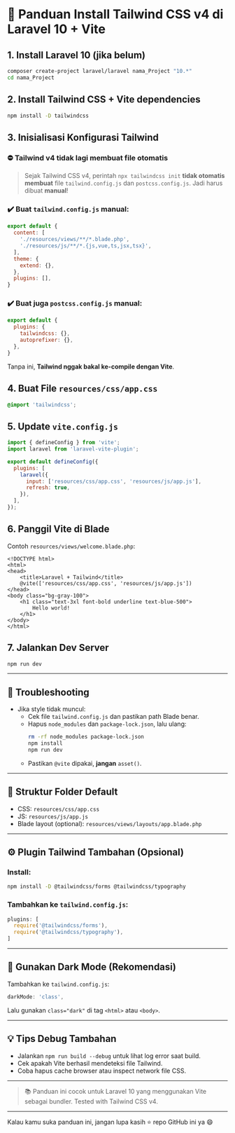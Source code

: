 
# 🚀 Panduan Install Tailwind CSS v4 di Laravel 10 + Vite

## 1. Install Laravel 10 (jika belum)

```bash
composer create-project laravel/laravel nama_Project "10.*"
cd nama_Project 
```

## 2. Install Tailwind CSS + Vite dependencies

```bash
npm install -D tailwindcss
```

## 3. Inisialisasi Konfigurasi Tailwind

### ⛔ Tailwind v4 tidak lagi membuat file otomatis

> Sejak Tailwind CSS v4, perintah `npx tailwindcss init` **tidak otomatis membuat** file `tailwind.config.js` dan `postcss.config.js`. Jadi harus dibuat **manual**!

### ✔️ Buat `tailwind.config.js` manual:

```js
export default {
  content: [
    './resources/views/**/*.blade.php',
    './resources/js/**/*.{js,vue,ts,jsx,tsx}',
  ],
  theme: {
    extend: {},
  },
  plugins: [],
}
```

### ✔️ Buat juga `postcss.config.js` manual:

```js
export default {
  plugins: {
    tailwindcss: {},
    autoprefixer: {},
  },
}
```

Tanpa ini, **Tailwind nggak bakal ke-compile dengan Vite**.

## 4. Buat File `resources/css/app.css`

```css
@import 'tailwindcss';
```

## 5. Update `vite.config.js`

```js
import { defineConfig } from 'vite';
import laravel from 'laravel-vite-plugin';

export default defineConfig({
  plugins: [
    laravel({
      input: ['resources/css/app.css', 'resources/js/app.js'],
      refresh: true,
    }),
  ],
});
```

## 6. Panggil Vite di Blade

Contoh `resources/views/welcome.blade.php`:

```blade
<!DOCTYPE html>
<html>
<head>
    <title>Laravel + Tailwind</title>
    @vite(['resources/css/app.css', 'resources/js/app.js'])
</head>
<body class="bg-gray-100">
    <h1 class="text-3xl font-bold underline text-blue-500">
        Hello world!
    </h1>
</body>
</html>
```

## 7. Jalankan Dev Server

```bash
npm run dev
```

---

## 🧠 Troubleshooting

- Jika style tidak muncul:
  - Cek file `tailwind.config.js` dan pastikan path Blade benar.
  - Hapus `node_modules` dan `package-lock.json`, lalu ulang:
    ```bash
    rm -rf node_modules package-lock.json
    npm install
    npm run dev
    ```
  - Pastikan `@vite` dipakai, **jangan** `asset()`.

---

## 🧩 Struktur Folder Default

- CSS: `resources/css/app.css`
- JS: `resources/js/app.js`
- Blade layout (optional): `resources/views/layouts/app.blade.php`

---

## ⚙️ Plugin Tailwind Tambahan (Opsional)

### Install:

```bash
npm install -D @tailwindcss/forms @tailwindcss/typography
```

### Tambahkan ke `tailwind.config.js`:

```js
plugins: [
  require('@tailwindcss/forms'),
  require('@tailwindcss/typography'),
]
```

---

## 🌙 Gunakan Dark Mode (Rekomendasi)

Tambahkan ke `tailwind.config.js`:

```js
darkMode: 'class',
```

Lalu gunakan `class="dark"` di tag `<html>` atau `<body>`.

---

## 💡 Tips Debug Tambahan

- Jalankan `npm run build --debug` untuk lihat log error saat build.
- Cek apakah Vite berhasil mendeteksi file Tailwind.
- Coba hapus cache browser atau inspect network file CSS.

---

> 📚 Panduan ini cocok untuk Laravel 10 yang menggunakan Vite sebagai bundler. Tested with Tailwind CSS v4.

---

Kalau kamu suka panduan ini, jangan lupa kasih ⭐ repo GitHub ini ya 😄
